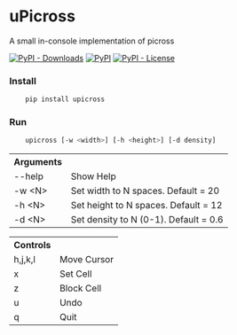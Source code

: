 # uPicross
A small in-console implementation of picross

[![PyPI - Downloads](https://img.shields.io/pypi/dm/upicross?style=flat-square)](https://pypi.org/project/upicross/)
[![PyPI](https://img.shields.io/pypi/v/upicross?style=flat-square)](https://pypi.org/project/upicross/)
[![PyPI - License](https://img.shields.io/pypi/l/upicross?style=flat-square)](https://burnsomni.net/project/upicross/?branch=master&path=LICENSE)

### Install
```bash
    pip install upicross
```

### Run
```bash
    upicross [-w <width>] [-h <height>] [-d density]
```    

<table>
    <tr>
        <th>Arguments</th>
        <th></th>
    </tr>
    <tr>
        <td>--help</td>
        <td>Show Help</td>
    </tr>
    <tr>
        <td>-w &lt;N&gt;</td>
        <td>Set width to N spaces. Default = 20</td>
    </tr>
    <tr>
        <td>-h &lt;N&gt;</td>
        <td>Set height to N spaces. Default = 12</td>
    </tr>
    <tr>
        <td>-d &lt;N&gt;</td>
        <td>Set density to N  (0-1). Default = 0.6</td>
    </tr>
</table>

<table>
    <tr>
        <th>Controls</th>
        <th></th>
    </tr>
    <tr>
        <td>h,j,k,l</td>
        <td>Move Cursor</td>
    </tr>
    <tr>
        <td>x</td>
        <td>Set Cell</td>
    </tr>
    <tr>
        <td>z</td>
        <td>Block Cell</td>
    </tr>
    <tr>
        <td>u</td>
        <td>Undo</td>
    </tr>
    <tr>
        <td>q</td>
        <td>Quit</td>
    </tr>
</table>


